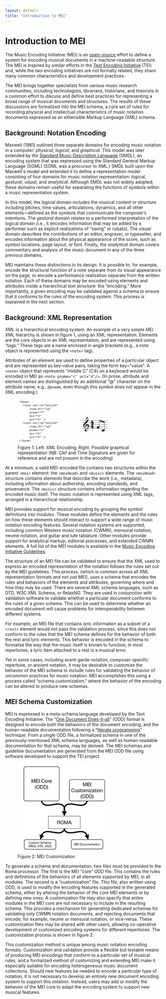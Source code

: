 ```yaml
---
layout: default
title: "Introduction to MEI"
---
```

# Introduction to MEI

The Music Encoding Initiative (MEI) is an [open-source](https://github.com/music-encoding/music-encoding) effort to define a system for encoding musical documents in a machine-readable structure. The MEI is inspired by similar efforts in the [Text Encoding Initiative](http://www.tei-c.org/index.xml) (TEI) and, while the two encoding initiatives are not formally related, they share many common characteristics and development practices.

The MEI brings together specialists from various music research communities, including technologists, librarians, historians, and theorists in a common effort to discuss and define best practices for representing a broad range of musical documents and structures. The results of these discussions are formalized into the MEI schema, a core set of rules for recording physical and intellectual characteristics of music notation documents expressed as an eXtensible Markup Language (XML) schema.

## Background: Notation Encoding

Maxwell (1981) outlined three separate domains for encoding music notation in a computer: _physical_, _logical_, and _graphical_. This model was later extended by the [Standard Music Description Language](http://www.lim.di.unimi.it/IEEE/SMDL/INDEX.HTM) (SMDL), an encoding system that was expressed using the Standard General Markup Language (SGML) (SGML was a precursor to XML.) SMDL built upon the Maxwell's model and extended it to define a representation model consisting of four domains for music notation representation: _logical_, _gestural_, _visual_, and _analytical_. Although SMDL was not widely adopted, these domains remain useful for separating the functions of symbols within a music representation system.

In this model, the _logical_ domain includes the musical content or structure including pitches, time values, articulations, dynamics, and all other elements—defined as the symbols that communicate the composer’s intentions. The _gestural_ domain relates to a performed interpretation of the logical domain (i.e., it encodes information that may be added by a performer such as explicit realizations of “swing” or rubato). The _visual_ domain describes the contributions of an editor, engraver, or typesetter, and encodes information about the physical appearance of the score, such as symbol locations, page layout, or font. Finally, the _analytical_ domain covers commentary and analysis of the music document in any of the three previous domains.

MEI maintains these distinctions in its design. It is possible to, for example, encode the structural function of a note separate from its visual appearance on the page, or encode a performance realization separate from the written notation. Each of these domains may be encoded using elements and attributes inside a hierarchical text structure: the “encoding.” More importantly, a given encoding may be validated against a schema to ensure that it conforms to the rules of the encoding system. This process is explained in the next section.

## Background: XML Representation

XML is a hierarchical encoding system. An example of a very simple MEI XML hierarchy is shown in figure 1, using an XML representation. Elements are the core objects in an XML representation, and are represented using “tags.” These tags are a name enclosed in angle brackets (e.g., a note object is represented using the ```<note>``` tag).

Attributes of an element are used to define properties of a particular object and are represented as key-value pairs, taking the form key="value". A ```<note>``` object that represents “middle C” (C4) on a keyboard would be encoded in MEI as ```<note pname="c" oct="4"/>```. (In prose, attribute and element names are distinguished by an additional “@” character on the attribute name, e.g., ```@pname```, even though this symbol does not appear in the XML encoding.)

<figure class="figure">
  <img src="/pix/mei-fig2-300x144.png" class="img-responsive" alt=""/>
  <figcaption class="figure-caption">Figure 1: Left: XML Encoding; Right: Possible graphical representation (NB: Clef and Time Signature are given for reference and are not present in the encoding)</figcaption>
</figure>

At a minimum, a valid MEI-encoded file contains two structures within the parent ```<mei>``` element: the ```<meiHead>``` and ```<music>``` elements. The ```<meiHead>``` structure contains elements that describe the work (i.e., metadata), including information about authorship, encoding standards, and provenance. The ```<music>``` structure contains information regarding the encoded music itself. The music notation is represented using XML tags, arranged in a hierarchical relationship.

MEI provides support for musical encoding by grouping the symbol definitions into _modules_. These modules define the elements and the rules on how these elements should interact to support a wide range of music notation encoding features. Several notation systems are supported, including common Western music notation (CWMN), mensural notation, neume notation, and guitar and lute tablature. Other modules provide support for analytical markup, editorial processes, and extended CWMN elements. A full list of the MEI modules is available in the [Music Encoding Initiative Guidelines](http://music-encoding.org/wordpress/?page_id=160 "Guidelines").

The structure of an MEI file can be validated to ensure that the XML used to express an encoded representation of the notation follows the rules set out by the MEI guidelines. This process, (which is common across all XML representation formats and not just MEI), uses a schema that encodes the rules and behaviors of the elements and attributes, governing where and how they may be used. There are several XML schema languages, such as DTD, W3C XML Schema, or RelaxNG. They are used in conjunction with validation software to validate whether a particular document conforms to the rules of a given schema. This can be used to determine whether an encoded document will cause problems for interoperability between different systems.

For example, an MEI file that contains lyric information as a subset of a ```<rest>``` element would not pass the validation process, since this does not conform to the rules that the MEI schema defines for the behavior of both the rest and lyric elements. This behavior is encoded in the schema to formalize the way that the music itself is known to function; in most repertoires, a lyric item attached to a rest is a musical error.

Yet in some cases, including avant-garde notation, composer-specific repertoire, or ancient notation, it may be desirable to customize the behavior of the MEI schema to include rules for validating the behavior of uncommon practices for music notation. MEI accomplishes this using a process called “schema customization,” where the behavior of the encoding can be altered to produce new schemas.

## MEI Schema Customization

MEI is expressed in a meta-schema language developed by the Text Encoding Initiative. The “[One Document Does-it-all](http://www.tei-c.org/Guidelines/Customization/odds.xml)” (ODD) format is designed to encode both the behaviors of the document encoding, and the human-readable documentation following a “[literate programming](http://en.wikipedia.org/wiki/Literate_programming)” technique. From a single ODD file, a formalized schema in one of the previously-mentioned XML schema languages, as well as human-readable documentation for that schema, may be derived. The MEI schemas and guideline documentation are generated from the MEI ODD file using software developed to support the TEI project.

<figure class="figure">
  <img src="/pix/romaDiagram.png" class="img-responsive" alt="" width="300"/>
  <figcaption class="figure-caption">Figure 2: MEI Customization</figcaption>
</figure>



To generate a schema and documentation, two files must be provided to the Roma processor. The first is the MEI “core” ODD file. This contains the rules and definitions of the behaviors of all elements supported by MEI, in all modules. The second is a “customization” file. This file, also written using ODD, is used to modify the encoding features supported in the generated schema, either by altering the behavior of the core MEI elements or by defining new ones. A customization file may also specify that entire modules in the MEI core are not necessary to include in the resulting schema. This provides a mechanism for generating dedicated schemas for validating only CWMN notation documents, and rejecting documents that encode, for example, neume or mensural notation, or vice-versa. These customization files may be shared with other users, allowing co-operative development of customized encoding systems for different repertoires. The customization process is shown in figure 2.

This customization method is unique among music notation encoding formats. Customization and validation provide a flexible but testable means of producing MEI encodings that conform to a particular set of musical rules, and a formalized method of customizing and extending MEI make it especially suitable for encoding heterogeneous music document collections. Should new features be needed to encode a particular type of notation, it is not necessary to develop an entirely new document encoding system to support this notation. Instead, users may add or modify the behavior of the MEI core to adapt the encoding system to support new musical features.